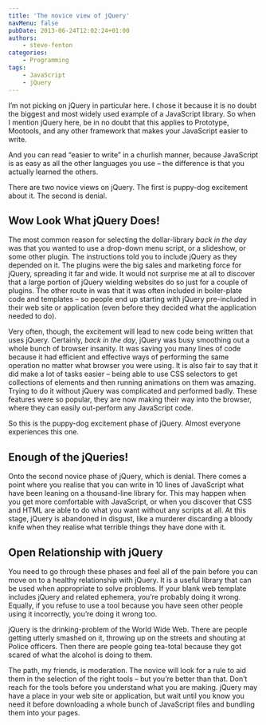 ```yaml
---
title: 'The novice view of jQuery'
navMenu: false
pubDate: 2013-06-24T12:02:24+01:00
authors:
    - steve-fenton
categories:
    - Programming
tags:
    - JavaScript
    - jQuery
---
```


I’m not picking on jQuery in particular here. I chose it because it is no doubt the biggest and most widely used example of a JavaScript library. So when I mention jQuery here, be in no doubt that this applies to Prototype, Mootools, and any other framework that makes your JavaScript easier to write.

And you can read “easier to write” in a churlish manner, because JavaScript is as easy as all the other languages you use – the difference is that you actually learned the others.

There are two novice views on jQuery. The first is puppy-dog excitement about it. The second is denial.

## Wow Look What jQuery Does!

The most common reason for selecting the dollar-library *back in the day* was that you wanted to use a drop-down menu script, or a slideshow, or some other plugin. The instructions told you to include jQuery as they depended on it. The plugins were the big sales and marketing force for jQuery, spreading it far and wide. It would not surprise me at all to discover that a large portion of jQuery wielding websites do so just for a couple of plugins. The other route in was that it was often included in boiler-plate code and templates – so people end up starting with jQuery pre-included in their web site or application (even before they decided what the application needed to do).

Very often, though, the excitement will lead to new code being written that uses jQuery. Certainly, *back in the day*, jQuery was busy smoothing out a whole bunch of browser insanity. It was saving you many lines of code because it had efficient and effective ways of performing the same operation no matter what browser you were using. It is also fair to say that it did make a lot of tasks easier – being able to use CSS selectors to get collections of elements and then running animations on them was amazing. Trying to do it without jQuery was complicated and performed badly. These features were so popular, they are now making their way into the browser, where they can easily out-perform any JavaScript code.

So this is the puppy-dog excitement phase of jQuery. Almost everyone experiences this one.

## Enough of the jQueries!

Onto the second novice phase of jQuery, which is denial. There comes a point where you realise that you can write in 10 lines of JavaScript what have been leaning on a thousand-line library for. This may happen when you get more comfortable with JavaScript, or when you discover that CSS and HTML are able to do what you want without any scripts at all. At this stage, jQuery is abandoned in disgust, like a murderer discarding a bloody knife when they realise what terrible things they have done with it.

## Open Relationship with jQuery

You need to go through these phases and feel all of the pain before you can move on to a healthy relationship with jQuery. It is a useful library that can be used when appropriate to solve problems. If your blank web template includes jQuery and related ephemera, you’re probably doing it wrong. Equally, if you refuse to use a tool because you have seen other people using it incorrectly, you’re doing it wrong too.

jQuery is the drinking-problem of the World Wide Web. There are people getting utterly smashed on it, throwing up on the streets and shouting at Police officers. Then there are people going tea-total because they got scared of what the alcohol is doing to them.

The path, my friends, is moderation. The novice will look for a rule to aid them in the selection of the right tools – but you’re better than that. Don’t reach for the tools before you understand what you are making. jQuery may have a place in your web site or application, but wait until you know you need it before downloading a whole bunch of JavaScript files and bundling them into your pages.